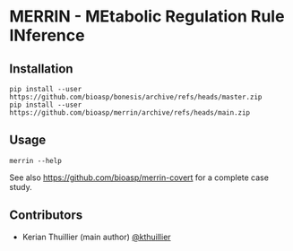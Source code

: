 # MERRIN - MEtabolic Regulation Rule INference

## Installation

```
pip install --user https://github.com/bioasp/bonesis/archive/refs/heads/master.zip
pip install --user https://github.com/bioasp/merrin/archive/refs/heads/main.zip
```

## Usage

```
merrin --help
```

See also https://github.com/bioasp/merrin-covert for a complete case study.

## Contributors

* Kerian Thuillier (main author) [@kthuillier](https://github.com/kthuillier)
